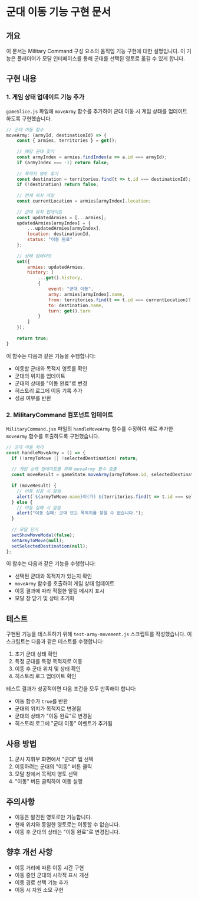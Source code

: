 # 군대 이동 기능 구현 문서

## 개요

이 문서는 Military Command 구성 요소의 움직임 기능 구현에 대한 설명입니다. 이 기능은 플레이어가 모달 인터페이스를 통해 군대를 선택된 영토로 옮길 수 있게 합니다.

## 구현 내용

### 1. 게임 상태 업데이트 기능 추가

`gameSlice.js` 파일에 `moveArmy` 함수를 추가하여 군대 이동 시 게임 상태를 업데이트하도록 구현했습니다.

```javascript
// 군대 이동 함수
moveArmy: (armyId, destinationId) => {
    const { armies, territories } = get();
    
    // 해당 군대 찾기
    const armyIndex = armies.findIndex(a => a.id === armyId);
    if (armyIndex === -1) return false;
    
    // 목적지 영토 찾기
    const destination = territories.find(t => t.id === destinationId);
    if (!destination) return false;
    
    // 현재 위치 저장
    const currentLocation = armies[armyIndex].location;
    
    // 군대 위치 업데이트
    const updatedArmies = [...armies];
    updatedArmies[armyIndex] = {
        ...updatedArmies[armyIndex],
        location: destinationId,
        status: "이동 완료"
    };
    
    // 상태 업데이트
    set({ 
        armies: updatedArmies,
        history: [
            ...get().history,
            {
                event: "군대 이동",
                army: armies[armyIndex].name,
                from: territories.find(t => t.id === currentLocation)?.name || currentLocation,
                to: destination.name,
                turn: get().turn
            }
        ]
    });
    
    return true;
}
```

이 함수는 다음과 같은 기능을 수행합니다:
- 이동할 군대와 목적지 영토를 확인
- 군대의 위치를 업데이트
- 군대의 상태를 "이동 완료"로 변경
- 히스토리 로그에 이동 기록 추가
- 성공 여부를 반환

### 2. MilitaryCommand 컴포넌트 업데이트

`MilitaryCommand.jsx` 파일의 `handleMoveArmy` 함수를 수정하여 새로 추가한 `moveArmy` 함수를 호출하도록 구현했습니다.

```javascript
// 군대 이동 처리
const handleMoveArmy = () => {
  if (!armyToMove || !selectedDestination) return;
  
  // 게임 상태 업데이트를 위해 moveArmy 함수 호출
  const moveResult = gameState.moveArmy(armyToMove.id, selectedDestination);
  
  if (moveResult) {
    // 이동 성공 시 알림
    alert(`${armyToMove.name}이(가) ${territories.find(t => t.id === selectedDestination)?.name || selectedDestination}(으)로 이동했습니다.`);
  } else {
    // 이동 실패 시 알림
    alert("이동 실패: 군대 또는 목적지를 찾을 수 없습니다.");
  }
  
  // 모달 닫기
  setShowMoveModal(false);
  setArmyToMove(null);
  setSelectedDestination(null);
};
```

이 함수는 다음과 같은 기능을 수행합니다:
- 선택된 군대와 목적지가 있는지 확인
- `moveArmy` 함수를 호출하여 게임 상태 업데이트
- 이동 결과에 따라 적절한 알림 메시지 표시
- 모달 창 닫기 및 상태 초기화

## 테스트

구현된 기능을 테스트하기 위해 `test-army-movement.js` 스크립트를 작성했습니다. 이 스크립트는 다음과 같은 테스트를 수행합니다:

1. 초기 군대 상태 확인
2. 특정 군대를 특정 목적지로 이동
3. 이동 후 군대 위치 및 상태 확인
4. 히스토리 로그 업데이트 확인

테스트 결과가 성공적이면 다음 조건을 모두 만족해야 합니다:
- 이동 함수가 `true`를 반환
- 군대의 위치가 목적지로 변경됨
- 군대의 상태가 "이동 완료"로 변경됨
- 히스토리 로그에 "군대 이동" 이벤트가 추가됨

## 사용 방법

1. 군사 지휘부 화면에서 "군대" 탭 선택
2. 이동하려는 군대의 "이동" 버튼 클릭
3. 모달 창에서 목적지 영토 선택
4. "이동" 버튼 클릭하여 이동 실행

## 주의사항

- 이동은 발견된 영토로만 가능합니다.
- 현재 위치와 동일한 영토로는 이동할 수 없습니다.
- 이동 후 군대의 상태는 "이동 완료"로 변경됩니다.

## 향후 개선 사항

- 이동 거리에 따른 이동 시간 구현
- 이동 중인 군대의 시각적 표시 개선
- 이동 경로 선택 기능 추가
- 이동 시 자원 소모 구현